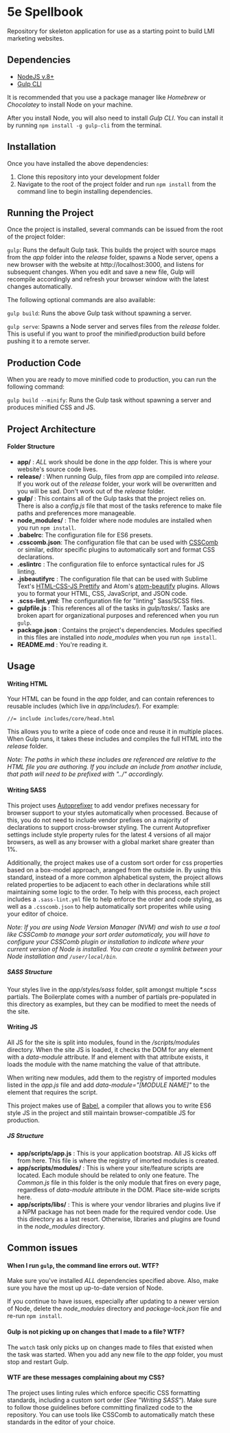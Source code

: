 # 5e Spellbook 

Repository for skeleton application for use as a starting point to build LMI marketing websites.

## Dependencies
* [NodeJS v.8+](http://nodejs.org/)
* [Gulp CLI](http://gulpjs.com/)

It is recommended that you use a package manager like _Homebrew_ or _Chocolatey_ to install Node on your machine.

After you install Node, you will also need to install _Gulp CLI_. You can install it by running `npm install -g gulp-cli` from the terminal.

## Installation
Once you have installed the above dependencies:

1. Clone this repository into your development folder
2. Navigate to the root of the project folder and run `npm install` from the command line to begin installing dependencies.

## Running the Project
Once the project is installed, several commands can be issued from the root of the project folder:

`gulp`: Runs the default Gulp task. This builds the project with source maps from the _app_ folder into the _release_ folder, spawns a Node server, opens a new browser with the website at http://localhost:3000, and listens for subsequent changes. When you edit and save a new file, Gulp will recompile accordingly and refresh your browser window with the latest changes automatically.

The following optional commands are also available:

`gulp build`: Runs the above Gulp task without spawning a server.

`gulp serve`: Spawns a Node server and serves files from the _release_ folder. This is useful if you want to proof the minified\production build before pushing it to a remote server.

## Production Code
When you are ready to move minified code to production, you can run the following command:

`gulp build --minify`: Runs the Gulp task without spawning a server and produces minified CSS and JS. 

## Project Architecture
#### Folder Structure

* __app/__ : _ALL_ work should be done in the _app_ folder. This is where your website's source code lives.
* __release/__ : When running Gulp, files from _app_ are compiled into _release_. If you work out of the _release_ folder, your work will be overwritten and you will be sad. Don't work out of the _release_ folder.
* __gulp/__ : This contains all of the Gulp tasks that the project relies on. There is also a _config.js_ file that most of the tasks reference to make file paths and preferences more manageable.
* __node_modules/__ : The folder where node modules are installed when you run `npm install`.
* __.babelrc__: The configuration file for ES6 presets.
* __.csscomb.json__: The configuration file that can be used with [CSSComb](https://github.com/csscomb/csscomb.js) or similar, editor specific plugins to automatically sort and format CSS declarations.
* __.eslintrc__ : The configuration file to enforce syntactical rules for JS linting.
* __.jsbeautifyrc__ : The configuration file that can be used with Sublime Text's [HTML-CSS-JS Prettify](https://packagecontrol.io/packages/HTML-CSS-JS%20Prettify) and Atom's [atom-beautify](https://atom.io/packages/atom-beautify) plugins.  Allows you to format your HTML, CSS, JavaScript, and JSON code.
* __.scss-lint.yml__: The configuration file for "linting" Sass/SCSS files.
* __gulpfile.js__ : This references all of the tasks in _gulp/tasks/_. Tasks are broken apart for organizational purposes and referenced when you run `gulp`.
* __package.json__ : Contains the project's dependencies. Modules specified in this files are installed into _node\_modules_ when you run `npm install`.
* __README.md__ : You're reading it.

## Usage
#### Writing HTML
Your HTML can be found in the _app_ folder, and can contain references to reusable includes (which live in _app/includes/_). For example:

`//= include includes/core/head.html`

This allows you to write a piece of code once and reuse it in multiple places. When Gulp runs, it takes these includes and compiles the full HTML into the _release_ folder.

_Note: The paths in which these includes are referenced are relative to the HTML file you are authoring. If you include an include from another include, that path will need to be prefixed with "../" accordingly._

#### Writing SASS

This project uses [Autoprefixer](https://github.com/postcss/autoprefixer) to add vendor prefixes necessary for browser support to your styles automatically when processed. Because of this, you do not need to include vendor prefixes on a majority of declarations to support cross-browser styling. The current Autoprefixer settings include style property rules for the latest 4 versions of all major browsers, as well as any browser with a global market share greater than 1%.

Additionally, the project makes use of a custom sort order for css properties based on a box-model approach, aranged from the outside in. By using this standard, instead of a more common alphabetical system, the project allows related properties to be adjacent to each other in declarations while still maintaining some logic to the order. To help with this process, each project includes a `.sass-lint.yml` file to help enforce the order and code styling, as well as a `.csscomb.json` to help automatically sort properites while using your editor of choice. 

_Note: If you are using Node Version Manager (NVM) and wish to use a tool like CSSComb to manage your sort order automaticaly, you will have to configure your CSSComb plugin or installation to indicate where your current version of Node is installed. You can create a symlink between your Node installation and `/user/local/bin`._

##### SASS Structure

Your styles live in the _app/styles/sass_ folder, split amongst multiple _*.scss_ partials. The Boilerplate comes with a number of partials pre-populated in this directory as examples, but they can be modified to meet the needs of the site.

#### Writing JS

All JS for the site is split into modules, found in the _/scripts/modules_ directory. When the site JS is loaded, it checks the DOM for any element with a _data-module_ attribute. If and element with that attribute exists, it loads the module with the name matching the value of that attribute. 

When writing new modules, add them to the registry of imported modules listed in the _app.js_ file and add _data-module="[MODULE NAME]"_ to the element that requires the script.

This project makes use of [Babel](https://babeljs.io/), a compiler that allows you to write ES6 style JS in the project and still maintain browser-compatible JS for production.

##### JS Structure

* __app/scripts/app.js__ : This is your application bootstrap. All JS kicks off from here. This file is where the registry of imorted modules is created.  
* __app/scripts/modules/__ : This is where your site/feature scripts are located. Each module should be related to only one feature. The _Common.js_ file in this folder is the only module that fires on every page, regardless of _data-module_ attribute in the DOM. Place site-wide scripts here.
* __app/scripts/libs/__ : This is where your vendor libraries and plugins live if a NPM package has not been made for the required vendor code. Use this directory as a last resort. Otherwise, libraries and plugins are found in the _node\_modules_ directory. 

## Common issues

#### When I run `gulp`, the command line errors out. WTF?
Make sure you've installed _ALL_ dependencies specified above. Also, make sure you have the most up up-to-date version of Node. 

If you continue to have issues, especially after updating to a newer version of Node, delete the _node\_modules_ directory and _package-lock.json_ file and re-run `npm install`.

#### Gulp is not picking up on changes that I made to a file? WTF?
The `watch` task only picks up on changes made to files that existed when the task was started. When you add any new file to the _app_ folder, you must stop and restart Gulp.

#### WTF are these messages complaining about my CSS?
The project uses linting rules which enforce specific CSS formatting standards, including a custom sort order (_See "Writing SASS"_). Make sure to follow those guidelines before committing finalized code to the repository. You can use tools like CSSComb to automatically match these standards in the editor of your choice.